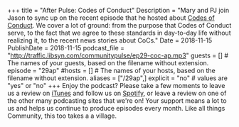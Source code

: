 +++
title = "After Pulse: Codes of Conduct"
Description = "Mary and PJ join Jason to sync up on the recent episode that he hosted about [Codes of Conduct](http://communitypulse.io/29-coc/). We cover a lot of ground: from the purpose that Codes of Conduct serve, to the fact that we agree to these standards in day-to-day life without realizing it, to the recent news stories about CoCs."
Date = 2018-11-15
PublishDate = 2018-11-15
podcast_file = "http://traffic.libsyn.com/communitypulse/ep29-coc-ap.mp3"
guests = [] # The names of your guests, based on the filename without extension.
episode = "29ap"
#hosts = [] # The names of your hosts, based on the filename without extension.
aliases = ["/29ap",]
explicit = "no" # values are "yes" or "no"
+++
Enjoy the podcast? Please take a few moments to leave us a review on [iTunes](https://itunes.apple.com/us/podcast/community-pulse/id1218368182?mt=2) and follow us on [Spotify](https://open.spotify.com/show/3I7g5W9fMSgpWu38zZMjet?si=565TMb81SaWwrJYbAIeOxQ), or leave a review on one of the other many podcasting sites that we're on! Your support means a lot to us and helps us continue to produce episodes every month. Like all things Community, this too takes a a village.
